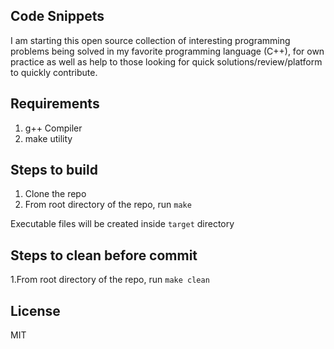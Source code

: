 ## Code Snippets
I am starting this open source collection of interesting programming problems being solved in my favorite programming language (C++), for own practice as well as help to those looking for quick solutions/review/platform to quickly contribute.

## Requirements
1. g++ Compiler
2. make utility

## Steps to build
1. Clone the repo
2. From root directory of the repo, run `make`

Executable files will be created inside `target` directory

## Steps to clean before commit
1.From root directory of the repo, run `make clean`

## License
MIT